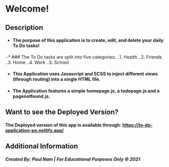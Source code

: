 # Welcome!

## Description
- #### The purpose of this application is to create, edit, and delete your daily To Do tasks! 
⋅⋅* ### The To Do tasks are split into five categories: 
..1. Health
..2. Friends
..3. Home
..4. Work
..5. School
- #### This Application uses Javascript and SCSS to inject different views (through routing) into a single HTML file. 
- #### The Application features a simple homepage.js, a todopage.js and a pagenotfound.js.

## Want to see the Deployed Version?
#### The Deployed version of this app is available through: https://to-do-application-pn.netlify.app/

## Additional Information
##### Created By: Paul Nam | For Educational Purposes Only &copy; 2021

